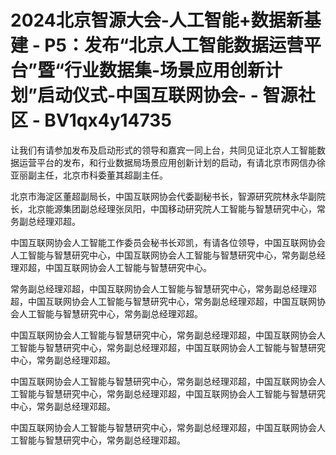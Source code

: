# 2024北京智源大会-人工智能+数据新基建 - P5：发布“北京人工智能数据运营平台”暨“行业数据集-场景应用创新计划”启动仪式-中国互联网协会- - 智源社区 - BV1qx4y14735

让我们有请参加发布及启动形式的领导和嘉宾一同上台，共同见证北京人工智能数据运营平台的发布，和行业数据局场景应用创新计划的启动，有请北京市网信办徐亚丽副主任，北京市科委董其超副主任。

北京市海淀区董超副局长，中国互联网协会代委副秘书长，智源研究院林永华副院长，北京能源集团副总经理张凤阳，中国移动研究院人工智能与智慧研究中心，常务副总经理邓超。

中国互联网协会人工智能工作委员会秘书长邓凯，有请各位领导，中国互联网协会人工智能与智慧研究中心，中国互联网协会人工智能与智慧研究中心，常务副总经理邓超，中国互联网协会人工智能与智慧研究中心。

常务副总经理邓超，中国互联网协会人工智能与智慧研究中心，常务副总经理邓超，中国互联网协会人工智能与智慧研究中心，常务副总经理邓超，中国互联网协会人工智能与智慧研究中心，常务副总经理邓超。

中国互联网协会人工智能与智慧研究中心，常务副总经理邓超，中国互联网协会人工智能与智慧研究中心，常务副总经理邓超，中国互联网协会人工智能与智慧研究中心，常务副总经理邓超。

中国互联网协会人工智能与智慧研究中心，常务副总经理邓超，中国互联网协会人工智能与智慧研究中心，常务副总经理邓超，中国互联网协会人工智能与智慧研究中心，常务副总经理邓超。

中国互联网协会人工智能与智慧研究中心，常务副总经理邓超，中国互联网协会人工智能与智慧研究中心，常务副总经理邓超。

